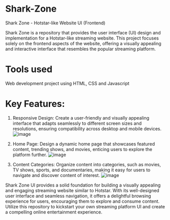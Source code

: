 # Shark-Zone
Shark Zone - Hotstar-like Website UI (Frontend)

Shark Zone is a repository that provides the user interface (UI) design and implementation for a Hotstar-like streaming website. This project focuses solely on the frontend aspects of the website, offering a visually appealing and interactive interface that resembles the popular streaming platform.

# Tools used
Web development project using HTML, CSS and Javascript

# Key Features:

1. Responsive Design: Create a user-friendly and visually appealing interface that adapts seamlessly to different screen sizes and resolutions, ensuring compatibility across desktop and mobile devices.
![image](https://github.com/Ghost9504/Shark-Zone/assets/66663487/71a03b81-27b3-4a6c-82bd-0f5be8cf85f8)

2. Home Page: Design a dynamic home page that showcases featured content, trending shows, and movies, enticing users to explore the platform further.
![image](https://github.com/Ghost9504/Shark-Zone/assets/66663487/2ccc2dc3-d5ba-43c1-86b1-6c0457d88b2b)

3. Content Categories: Organize content into categories, such as movies, TV shows, sports, and documentaries, making it easy for users to navigate and discover content of interest.
![image](https://github.com/Ghost9504/Shark-Zone/assets/66663487/8798e30b-8e5b-4d4f-8725-987b52c00985)


Shark Zone UI provides a solid foundation for building a visually appealing and engaging streaming website similar to Hotstar. With its well-designed user interface and seamless navigation, it offers a delightful browsing experience for users, encouraging them to explore and consume content. Utilize this repository to kickstart your own streaming platform UI and create a compelling online entertainment experience.
